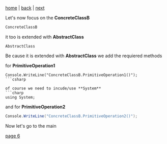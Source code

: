 [home](./page01.md) | [back](./page04.md) | [next](./page06.md)

Let's now focus on the **ConcreteClassB**
```csharp
ConcreteClassB
```
it too is extended with **AbstractClass**
```csarp
AbstractClass
```
Be cause it is extended with **AbstractClass** we add the requiered methods

for **PrimitiveOperation1**
```
Console.WriteLine("ConcreteClassB.PrimitiveOperation1()");
```csharp

of course we need to incude/use **System**
```charp
using System;
```
and for **PrimitiveOperation2**
```csharp
Console.WriteLine("ConcreteClassB.PrimitiveOperation2()");
```

Now let's go to the main


[page 6](./page06.md)
